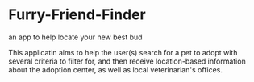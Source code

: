 # Furry-Friend-Finder
an app to help locate your new best bud

This applicatin aims to help the user(s) search for a pet to adopt with several criteria to filter for, and then receive location-based information about the adoption center, as well as local veterinarian's offices.